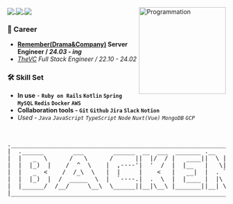 <img align="right" src="https://github.com/hoonloper/hoonloper/assets/78959175/3ffd7f10-01a5-447c-9aae-41dcdafab0f7" alt="Programmation" width="200" />

<div>
<a href="https://github.com/anuraghazra/github-readme-stats">
  <img align="center" src="https://komarev.com/ghpvc/?username=yonghoon-jung&color=blueviolet&" />
</a>
  
<a href="https://blog.naver.com/electron98">
  <img align="center" src="https://img.shields.io/badge/Tech Blog-03C75A?logo=Naver&logoColor=white" />
</a>

<a href="https://www.linkedin.com/in/%EC%9A%A9%ED%9B%88-%EC%A0%95-b8a538246/">
  <img align="center" src="https://img.shields.io/badge/Linked In-0A66C2?logo=LinkedIn&logoColor=white" />
</a>
</div>


### 💼 Career
- **[Remember(Drama&Company)](https://corp.remember.co.kr/) Server Engineer / _24.03 - ing_**
- _[TheVC](https://thevc.kr/) Full Stack Engineer / 22.10 - 24.02_

### 🛠️ Skill Set
- **In use** - **`Ruby on Rails` `Kotlin` `Spring` `MySQL` `Redis` `Docker` `AWS`**
- **Collaboration tools - `Git` `Github` `Jira` `Slack` `Notion`**
- _Used - `Java` `JavaScript` `TypeScript` `Node` `Nuxt(Vue)` `MongoDB` `GCP`_


<br>
<pre>
._______________________________________________________________________________.
|  .______        ___        ______  __  ___  _______ .__   __.  _______        |
|  |   _  \      /   \      /      ||  |/  / |   ____||  \ |  | |       \       |
|  |  |_)  |    /  ^  \    |  ,----'|  '  /  |  |__   |   \|  | |  .--.  |      |
|  |   _  <    /  /_\  \   |  |     |    <   |   __|  |  . `  | |  |  |  |      |
|  |  |_)  |  /  _____  \  |  `----.|  .  \  |  |____ |  |\   | |  '--'  | __   |
|  |______/  /__/     \__\  \______||__|\__\ |_______||__| \__| |_______/ (__)  |
|_______________________________________________________________________________|

</pre>



<!--
 ____                         __                            __     
/\  _`\                      /\ \                          /\ \    
\ \ \L\ \     __       ___   \ \ \/'\       __     ___     \_\ \   
 \ \  _ <'  /'__`\    /'___\  \ \ , <     /'__`\ /' _ `\   /'_` \  
  \ \ \L\ \/\ \L\.\_ /\ \__/   \ \ \\`\  /\  __/ /\ \/\ \ /\ \L\ \ 
   \ \____/\ \__/.\_\\ \____\   \ \_\ \_\\ \____\\ \_\ \_\\ \___,_\
    \/___/  \/__/\/_/ \/____/    \/_/\/_/ \/____/ \/_/\/_/ \/__,_ /
-->
